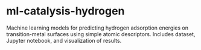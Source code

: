 # ml-catalysis-hydrogen
Machine learning models for predicting hydrogen adsorption energies on transition-metal surfaces using simple atomic descriptors. Includes dataset, Jupyter notebook, and visualization of results.

